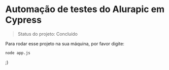 # Automação de testes do Alurapic em Cypress

>Status do projeto: Concluído

Para rodar esse projeto na sua máquina, por favor digite:

```
node app.js
```
;)
